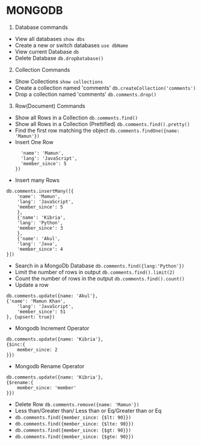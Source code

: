 # MONGODB

1. Database commands

- View all databases `show dbs`
- Create a new or switch databases `use dbName`
- View current Database `db`
- Delete Database `db.dropDatabase()`

2. Collection Commands

- Show Collections `show collections`
- Create a collection named 'comments' `db.createCollection('comments')`
- Drop a collection named 'comments' `db.comments.drop()`

3. Row(Document) Commands

- Show all Rows in a Collection `db.comments.find()`
- Show all Rows in a Collection (Prettified) `db.comments.find().pretty()`
- Find the first row matching the object `db.comments.findOne({name: 'Mamun'})`
- Insert One Row
  ```db.comments.insert({
    'name': 'Mamun',
    'lang': 'JavaScript',
    'member_since': 5
  })
  ```
- Insert many Rows

```
db.comments.insertMany([{
    'name': 'Mamun',
    'lang': 'JavaScript',
    'member_since': 5
    },
    {'name': 'Kibria',
    'lang': 'Python',
    'member_since': 3
    },
    {'name': 'Akul',
    'lang': 'Java',
    'member_since': 4
}])
```

- Search in a MongoDb Database `db.comments.find({lang:'Python'})`
- Limit the number of rows in output `db.comments.find().limit(2)`
- Count the number of rows in the output `db.comments.find().count()`
- Update a row

```
db.comments.update({name: 'Akul'},
{'name': 'Mamun Khan',
    'lang': 'JavaScript',
    'member_since': 51
}, {upsert: true})
```

- Mongodb Increment Operator

```
db.comments.update({name: 'Kibria'},
{$inc:{
    member_since: 2
}})
```

- Mongodb Rename Operator

```
db.comments.update({name: 'Kibria'},
{$rename:{
    member_since: 'member'
}})
```

- Delete Row `db.comments.remove({name: 'Mamun'})`
- Less than/Greater than/ Less than or Eq/Greater than or Eq
- `db.comments.find({member_since: {$lt: 90}})`
- `db.comments.find({member_since: {$lte: 90}})`
- `db.comments.find({member_since: {$gt: 90}})`
- `db.comments.find({member_since: {$gte: 90}})`
